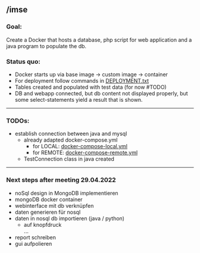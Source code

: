 ## /imse
### Goal: 
Create a Docker that hosts a database, php script for web application and a java program to populate the db.

### Status quo:
* Docker starts up via base image -> custom image -> container 
* For deployment follow commands in [DEPLOYMENT.txt](./DEPLOYMENT.txt)
* Tables created and populated with test data (for now #TODO)
* DB and webapp connected, but db content not displayed properly, but some select-statements yield a result that is shown.
---
### TODOs:
* establish connection between java and mysql 
    * already adapted docker-compose.yml
        * for LOCAL: [docker-compose-local.yml](docker-compose-local.yml)
        * for REMOTE: [docker-compose-remote.yml](docker-compose-remote.yml)
    * TestConnection class in java created 
---
### Next steps after meeting 29.04.2022
-	noSql design in MongoDB implementieren
-	mongoDB docker container
-	webinterface mit db verknüpfen
-	daten generieren für nosql
-	daten in nosql db importieren (java / python)
     - auf knopfdruck <br>
...
-	report schreiben
-	gui aufpolieren